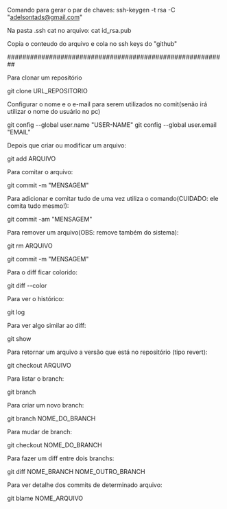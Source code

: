 Comando para gerar o par de chaves:
ssh-keygen -t rsa -C "adelsontads@gmail.com"

Na pasta .ssh cat no arquivo:
cat id_rsa.pub

Copia o conteudo do arquivo e cola no ssh keys do "github"

##########################################################

Para clonar um repositório

git clone URL_REPOSITORIO


Configurar o nome e o e-mail para serem utilizados no comit(senão irá utilizar o nome do usuário no pc)

git config --global user.name "USER-NAME"
git config --global user.email "EMAIL"


Depois que criar ou modificar um arquivo:

git add ARQUIVO


Para comitar o arquivo:

git commit -m "MENSAGEM"


Para adicionar e comitar tudo de uma vez utiliza o comando(CUIDADO: ele comita tudo mesmo!):

git commit -am "MENSAGEM"


Para remover um arquivo(OBS: remove também do sistema):

git rm ARQUIVO

git commit -m "MENSAGEM"


Para o diff ficar colorido:

git diff --color


Para ver o histórico:

git log


Para ver algo similar ao diff:

git show


Para retornar um arquivo a versão que está no repositório (tipo revert):

git checkout ARQUIVO


Para listar o branch:

git branch


Para criar um novo branch:

git branch NOME_DO_BRANCH


Para mudar de branch:

git checkout NOME_DO_BRANCH


Para fazer um diff entre dois branchs:

git diff NOME_BRANCH NOME_OUTRO_BRANCH


Para ver detalhe dos commits de determinado arquivo:

git blame NOME_ARQUIVO



